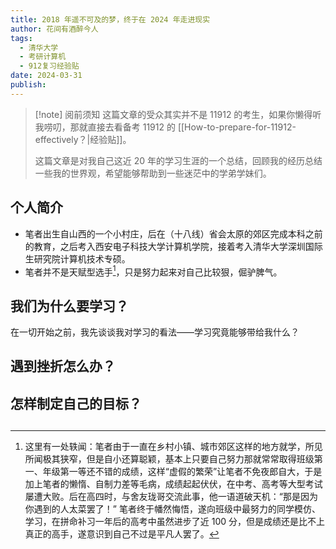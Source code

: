 ```yaml
---
title: 2018 年遥不可及的梦，终于在 2024 年走进现实
author: 花间有酒醉今人
tags:
  - 清华大学
  - 考研计算机
  - 912复习经验贴
date: 2024-03-31
publish:
---
```

>[!note] 阅前须知
>这篇文章的受众其实并不是 11912 的考生，如果你懒得听我唠叨，那就直接去看备考 11912 的 [[How-to-prepare-for-11912-effectively？|经验贴]]。
>
>这篇文章是对我自己这近 20 年的学习生涯的一个总结，回顾我的经历总结一些我的世界观，希望能够帮助到一些迷茫中的学弟学妹们。

## 个人简介

- 笔者出生自山西的一个小村庄，后在（十八线）省会太原的郊区完成本科之前的教育，之后考入西安电子科技大学计算机学院，接着考入清华大学深圳国际生研究院计算机技术专硕。
- 笔者并不是天赋型选手[^1]，只是努力起来对自己比较狠，倔驴脾气。

## 我们为什么要学习？

在一切开始之前，我先谈谈我对学习的看法——学习究竟能够带给我什么？

## 遇到挫折怎么办？

## 怎样制定自己的目标？

## 

[^1]: 这里有一处轶闻：笔者由于一直在乡村小镇、城市郊区这样的地方就学，所见所闻极其狭窄，但是自小还算聪颖，基本上只要自己努力那就常常取得班级第一、年级第一等还不错的成绩，这样“虚假的繁荣”让笔者不免夜郎自大，于是加上笔者的懒惰、自制力差等毛病，成绩起起伏伏，在中考、高考等大型考试屡遭大败。后在高四时，与舍友珑哥交流此事，他一语道破天机：“那是因为你遇到的人太菜罢了！” 笔者终于幡然悔悟，遂向班级中最努力的同学模仿、学习，在拼命补习一年后的高考中虽然进步了近 100 分，但是成绩还是比不上真正的高手，遂意识到自己不过是平凡人罢了。